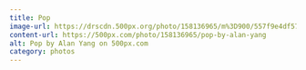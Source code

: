 ```yaml
---
title: Pop
image-url: https://drscdn.500px.org/photo/158136965/m%3D900/557f9e4df5733e822a928f00cc0a1d64
content-url: https://500px.com/photo/158136965/pop-by-alan-yang
alt: Pop by Alan Yang on 500px.com
category: photos
---
```

